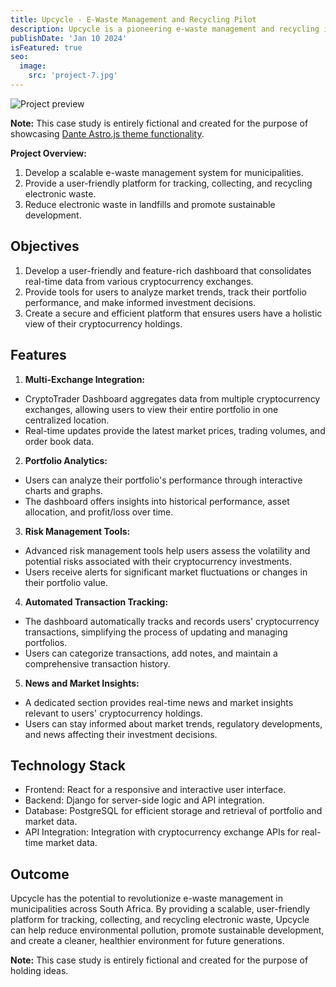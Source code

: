 ```yaml
---
title: Upcycle - E-Waste Management and Recycling Pilot
description: Upcycle is a pioneering e-waste management and recycling initiative, launching as a pilot project in Hermanus. This innovative program aims to empower municipalities to effectively manage and recycle electronic waste, promoting a cleaner, healthier environment for future generations.
publishDate: 'Jan 10 2024'
isFeatured: true
seo:
  image:
    src: 'project-7.jpg'
---
```


![Project preview](/project-7.jpg)

**Note:** This case study is entirely fictional and created for the purpose of showcasing [Dante Astro.js theme functionality](https://justgoodui.com/astro-themes/dante/).

**Project Overview:**
1. Develop a scalable e-waste management system for municipalities.
2. Provide a user-friendly platform for tracking, collecting, and recycling electronic waste.
3. Reduce electronic waste in landfills and promote sustainable development.


## Objectives

1. Develop a user-friendly and feature-rich dashboard that consolidates real-time data from various cryptocurrency exchanges.
2. Provide tools for users to analyze market trends, track their portfolio performance, and make informed investment decisions.
3. Create a secure and efficient platform that ensures users have a holistic view of their cryptocurrency holdings.

## Features

1. **Multi-Exchange Integration:**

- CryptoTrader Dashboard aggregates data from multiple cryptocurrency exchanges, allowing users to view their entire portfolio in one centralized location.
- Real-time updates provide the latest market prices, trading volumes, and order book data.

2. **Portfolio Analytics:**

- Users can analyze their portfolio's performance through interactive charts and graphs.
- The dashboard offers insights into historical performance, asset allocation, and profit/loss over time.

3. **Risk Management Tools:**

- Advanced risk management tools help users assess the volatility and potential risks associated with their cryptocurrency investments.
- Users receive alerts for significant market fluctuations or changes in their portfolio value.

4. **Automated Transaction Tracking:**

- The dashboard automatically tracks and records users' cryptocurrency transactions, simplifying the process of updating and managing portfolios.
- Users can categorize transactions, add notes, and maintain a comprehensive transaction history.

5. **News and Market Insights:**

- A dedicated section provides real-time news and market insights relevant to users' cryptocurrency holdings.
- Users can stay informed about market trends, regulatory developments, and news affecting their investment decisions.

## Technology Stack

- Frontend: React for a responsive and interactive user interface.
- Backend: Django for server-side logic and API integration.
- Database: PostgreSQL for efficient storage and retrieval of portfolio and market data.
- API Integration: Integration with cryptocurrency exchange APIs for real-time market data.

## Outcome

Upcycle has the potential to revolutionize e-waste management in municipalities across South Africa. By providing a scalable, user-friendly platform for tracking, collecting, and recycling electronic waste, Upcycle can help reduce environmental pollution, promote sustainable development, and create a cleaner, healthier environment for future generations.

**Note:** This case study is entirely fictional and created for the purpose of holding ideas. 
